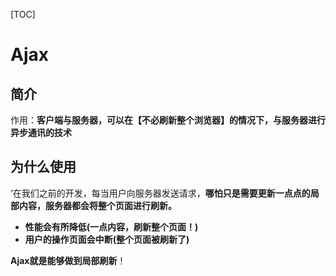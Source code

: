 [TOC]

# Ajax

## 简介

作用：**客户端与服务器，可以在【不必刷新整个浏览器】的情况下，与服务器进行异步通讯的技术**    

## 为什么使用

‘在我们之前的开发，每当用户向服务器发送请求，**哪怕只是需要更新一点点的局部内容，服务器都会将整个页面进行刷新。**

- **性能会有所降低(一点内容，刷新整个页面！)**
- **用户的操作页面会中断(整个页面被刷新了)**

**Ajax就是能够做到局部刷新**！